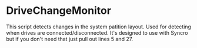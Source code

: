 # DriveChangeMonitor
This script detects changes in the system patition layout. Used for detecting when drives are connected/disconnected. It's designed to use with Syncro but if you don't need that just pull out lines 5 and 27.
